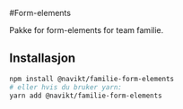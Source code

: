 #Form-elements

Pakke for form-elements for team familie.

## Installasjon

```sh
npm install @navikt/familie-form-elements
# eller hvis du bruker yarn:
yarn add @navikt/familie-form-elements
```